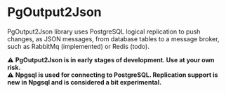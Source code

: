 # PgOutput2Json
PgOutput2Json library uses PostgreSQL logical replication to push changes, as JSON messages, from database tables to a message broker, such as RabbitMq (implemented) or Redis (todo). 

⚠️ **PgOutput2Json is in early stages of development. Use at your own risk.**  
⚠️ **Npgsql is used for connecting to PostgreSQL. Replication support is new in Npgsql and is considered a bit experimental.** 
